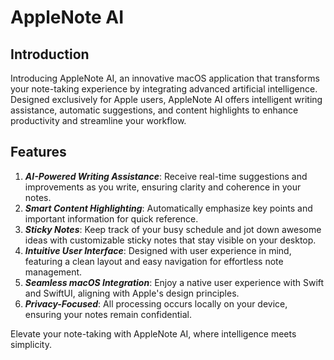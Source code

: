 # AppleNote AI

## Introduction
Introducing AppleNote AI, an innovative macOS application that transforms your note-taking experience by integrating advanced artificial intelligence. Designed exclusively for Apple users, AppleNote AI offers intelligent writing assistance, automatic suggestions, and content highlights to enhance productivity and streamline your workflow.

## Features
1. _**AI-Powered Writing Assistance**_: Receive real-time suggestions and improvements as you write, ensuring clarity and coherence in your notes.
2. _**Smart Content Highlighting**_: Automatically emphasize key points and important information for quick reference.
3. _**Sticky Notes**_: Keep track of your busy schedule and jot down awesome ideas with customizable sticky notes that stay visible on your desktop.
4. _**Intuitive User Interface**_: Designed with user experience in mind, featuring a clean layout and easy navigation for effortless note management.
5. _**Seamless macOS Integration**_: Enjoy a native user experience with Swift and SwiftUI, aligning with Apple's design principles.
6. _**Privacy-Focused**_: All processing occurs locally on your device, ensuring your notes remain confidential.

Elevate your note-taking with AppleNote AI, where intelligence meets simplicity.
